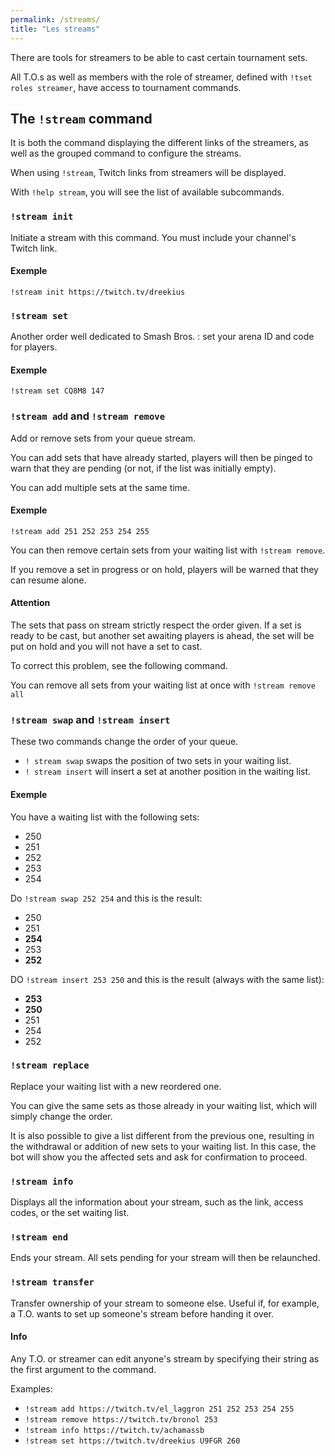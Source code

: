 ```yaml
---
permalink: /streams/
title: "Les streams"
---
```


There are tools for streamers to be able to cast certain tournament sets.

All T.O.s as well as members with the role of streamer, defined with `!tset roles streamer`, have access to tournament commands.

## The `!stream` command

It is both the command displaying the different links of the streamers, as well as the grouped command to configure the streams.

When using `!stream`, Twitch links from streamers will be displayed.

With `!help stream`, you will see the list of available subcommands.

### `!stream init`

Initiate a stream with this command. You must include your channel's Twitch link.

<div markdown="1" class="notice--primary">

<h4 class="no_toc">Exemple</h4>

`!stream init https://twitch.tv/dreekius`

</div>

### `!stream set`

Another order well dedicated to Smash Bros. : set your arena ID and code for players.

<div markdown="1" class="notice--primary">

<h4 class="no_toc">Exemple</h4>

`!stream set CQ8M8 147`

</div>

### `!stream add` and `!stream remove`

Add or remove sets from your queue stream.

You can add sets that have already started, players will then be pinged to warn that they
are pending (or not, if the list was initially empty).

You can add multiple sets at the same time.

<div markdown="1" class="notice--primary">

<h4 class="no_toc">Exemple</h4>

`!stream add 251 252 253 254 255`

</div>

You can then remove certain sets from your waiting list with `!stream remove`.

If you remove a set in progress or on hold, players will be warned that they can resume alone.

<div markdown="1" class="notice--warning">

<h4 class="no_toc">Attention</h4>

The sets that pass on stream strictly respect the order given. If a set is ready to be cast, but another set awaiting players is ahead, the set will be put on hold and you will not have a set to cast.

To correct this problem, see the following command.

</div>

You can remove all sets from your waiting list at once with `!stream remove all`

### `!stream swap` and `!stream insert`

These two commands change the order of your queue.

- `! stream swap` swaps the position of two sets in your waiting list.
- `! stream insert` will insert a set at another position in the waiting list.
<div markdown="1" class="notice--primary">

<h4 class="no_toc">Exemple</h4>

You have a waiting list with the following sets:

- 250
- 251
- 252
- 253
- 254

Do `!stream swap 252 254` and this is the result:

- 250
- 251
- **254**
- 253
- **252**

DO `!stream insert 253 250` and this is the result (always with the same list):

- **253**
- **250**
- 251
- 254
- 252

</div>

### `!stream replace`

Replace your waiting list with a new reordered one.

You can give the same sets as those already in your waiting list, which will simply change the order.

It is also possible to give a list different from the previous one, resulting in the withdrawal or addition of new sets to your waiting list. In this case, the bot will show you the affected sets and ask for confirmation to proceed.

### `!stream info`

Displays all the information about your stream, such as the link, access codes, or the set waiting list.

### `!stream end`

Ends your stream. All sets pending for your stream will then be relaunched.

### `!stream transfer`

Transfer ownership of your stream to someone else. Useful if, for example, a T.O. wants to set up someone's stream before handing it over.

<div markdown="1" class="notice--success">

<h4 class="no_toc">Info</h4>

Any T.O. or streamer can edit anyone's stream by specifying their string as the first argument to the command.

Examples:

- `!stream add https://twitch.tv/el_laggron 251 252 253 254 255`
- `!stream remove https://twitch.tv/bronol 253`
- `!stream info https://twitch.tv/achamassb`
- `!stream set https://twitch.tv/dreekius U9FGR 260`

</div>
